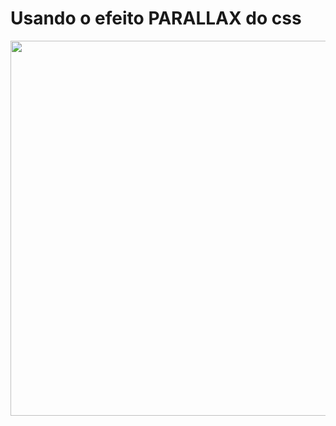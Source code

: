 # Usando o efeito PARALLAX do css

<img src="https://media.giphy.com/media/oIxyrW4JcAZQt5e3fL/giphy.gif" width="1000" height="600" />
